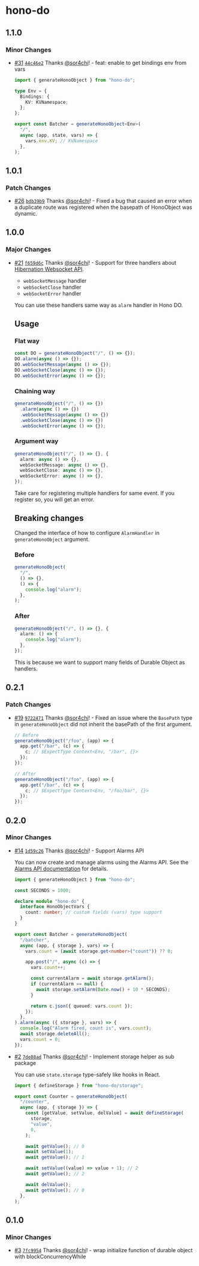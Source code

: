 # hono-do

## 1.1.0

### Minor Changes

- [#31](https://github.com/sor4chi/hono-do/pull/31) [`44c46e2`](https://github.com/sor4chi/hono-do/commit/44c46e2c641e0f6cf5b962adfda651e963d3cfd7) Thanks [@sor4chi](https://github.com/sor4chi)! - feat: enable to get bindings env from vars

  ```ts
  import { generateHonoObject } from "hono-do";

  type Env = {
    Bindings: {
      KV: KVNamespace;
    };
  };

  export const Batcher = generateHonoObject<Env>(
    "/",
    async (app, state, vars) => {
      vars.env.KV; // KVNamespace
    },
  );
  ```

## 1.0.1

### Patch Changes

- [#26](https://github.com/sor4chi/hono-do/pull/26) [`bdb39b9`](https://github.com/sor4chi/hono-do/commit/bdb39b9f26d9fb6df859f24bf49c401f7665a816) Thanks [@sor4chi](https://github.com/sor4chi)! - Fixed a bug that caused an error when a duplicate route was registered when the basepath of HonoObject was dynamic.

## 1.0.0

### Major Changes

- [#21](https://github.com/sor4chi/hono-do/pull/21) [`f659d6c`](https://github.com/sor4chi/hono-do/commit/f659d6ce48e0c77f785a813faf1585d8f0b216ec) Thanks [@sor4chi](https://github.com/sor4chi)! - Support for three handlers about [Hibernation Websocket API](https://developers.cloudflare.com/durable-objects/learning/websockets/#websocket-hibernation).

  - `webSocketMessage` handler
  - `webSocketClose` handler
  - `webSocketError` handler

  You can use these handlers same way as `alarm` handler in Hono DO.

  ## Usage

  ### Flat way

  ```ts
  const DO = generateHonoObject("/", () => {});
  DO.alarm(async () => {});
  DO.webSocketMessage(async () => {});
  DO.webSocketClose(async () => {});
  DO.webSocketError(async () => {});
  ```

  ### Chaining way

  ```ts
  generateHonoObject("/", () => {})
    .alarm(async () => {})
    .webSocketMessage(async () => {})
    .webSocketClose(async () => {})
    .webSocketError(async () => {});
  ```

  ### Argument way

  ```ts
  generateHonoObject("/", () => {}, {
    alarm: async () => {},
    webSocketMessage: async () => {},
    webSocketClose: async () => {},
    webSocketError: async () => {},
  });
  ```

  Take care for registering multiple handlers for same event.
  If you register so, you will get an error.

  ## Breaking changes

  Changed the interface of how to configure `AlarmHandler` in `generateHonoObject` argument.

  ### Before

  ```ts
  generateHonoObject(
    "/",
    () => {},
    () => {
      console.log("alarm");
    },
  );
  ```

  ### After

  ```ts
  generateHonoObject("/", () => {}, {
    alarm: () => {
      console.log("alarm");
    },
  });
  ```

  This is because we want to support many fields of Durable Object as handlers.

## 0.2.1

### Patch Changes

- [#19](https://github.com/sor4chi/hono-do/pull/19) [`9722471`](https://github.com/sor4chi/hono-do/commit/9722471232447d56aa0fd60ac052fca2b30fb57d) Thanks [@sor4chi](https://github.com/sor4chi)! - Fixed an issue where the `BasePath` type in `generateHonoObject` did not inherit the basePath of the first argument.

  ```ts
  // Before
  generateHonoObject("/foo", (app) => {
    app.get("/bar", (c) => {
      c; // $ExpectType Context<Env, "/bar", {}>
    });
  });

  // After
  generateHonoObject("/foo", (app) => {
    app.get("/bar", (c) => {
      c; // $ExpectType Context<Env, "/foo/bar", {}>
    });
  });
  ```

## 0.2.0

### Minor Changes

- [#14](https://github.com/sor4chi/hono-do/pull/14) [`1d59c26`](https://github.com/sor4chi/hono-do/commit/1d59c26223aeb098064d7c320d531fc50ef525f4) Thanks [@sor4chi](https://github.com/sor4chi)! - Support Alarms API

  You can now create and manage alarms using the Alarms API. See the [Alarms API documentation](https://developers.cloudflare.com/durable-objects/api/alarms-in-durable-objects/) for details.

  ```ts
  import { generateHonoObject } from "hono-do";

  const SECONDS = 1000;

  declare module "hono-do" {
    interface HonoObjectVars {
      count: number; // custom fields (vars) type support
    }
  }

  export const Batcher = generateHonoObject(
    "/batcher",
    async (app, { storage }, vars) => {
      vars.count = (await storage.get<number>("count")) ?? 0;

      app.post("/", async (c) => {
        vars.count++;

        const currentAlarm = await storage.getAlarm();
        if (currentAlarm == null) {
          await storage.setAlarm(Date.now() + 10 * SECONDS);
        }

        return c.json({ queued: vars.count });
      });
    },
  ).alarm(async ({ storage }, vars) => {
    console.log("Alarm fired, count is", vars.count);
    await storage.deleteAll();
    vars.count = 0;
  });
  ```

- [#2](https://github.com/sor4chi/hono-do/pull/2) [`7de88ad`](https://github.com/sor4chi/hono-do/commit/7de88ad95123fb7fb074251273edf9b1b4f79abe) Thanks [@sor4chi](https://github.com/sor4chi)! - Implement storage helper as sub package

  You can use `state.storage` type-safely like hooks in React.

  ```ts
  import { defineStorage } from "hono-do/storage";

  export const Counter = generateHonoObject(
    "/counter",
    async (app, { storage }) => {
      const [getValue, setValue, delValue] = await defineStorage(
        storage,
        "value",
        0,
      );

      await getValue(); // 0
      await setValue(1);
      await getValue(); // 1

      await setValue((value) => value + 1); // 2
      await getValue(); // 2

      await delValue();
      await getValue(); // 0
    },
  );
  ```

## 0.1.0

### Minor Changes

- [#3](https://github.com/sor4chi/hono-do/pull/3) [`7fc9954`](https://github.com/sor4chi/hono-do/commit/7fc995476cc27fd48194b07f395d4fa0bce070df) Thanks [@sor4chi](https://github.com/sor4chi)! - wrap initialize function of durable object with blockConcurrencyWhile
